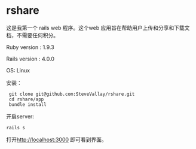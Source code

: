rshare
=====

这是我第一个 rails web 程序。这个web 应用旨在帮助用户上传和分享和下载文档，不需要任何积分。

Ruby version : 1.9.3

Rails version : 4.0.0

OS: Linux


安装：

```
 git clone git@github.com:SteveVallay/rshare.git
 cd rshare/app
 bundle install
```
开启server:

```
rails s
```

打开[http://localhost:3000][1] 即可看到界面。


[1]:http://localhost:3000

